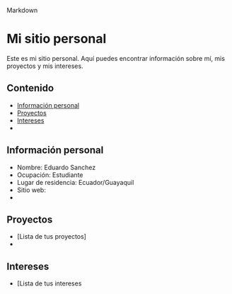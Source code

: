Markdown
# Mi sitio personal
Este es mi sitio personal. Aquí puedes encontrar información sobre mí, mis
proyectos y mis intereses.

## Contenido
* [Información personal](#información-personal)
* [Proyectos](#proyectos)
* [Intereses](#intereses)
* 
## Información personal
* Nombre: Eduardo Sanchez
* Ocupación: Estudiante
* Lugar de residencia: Ecuador/Guayaquil
* Sitio web: 
* 
## Proyectos
* [Lista de tus proyectos]
* 
## Intereses
* [Lista de tus intereses
